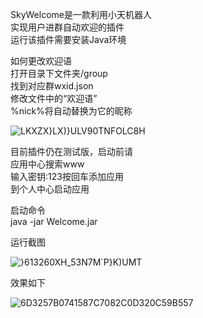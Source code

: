 SkyWelcome是一款利用小天机器人  
实现用户进群自动欢迎的插件  
运行该插件需要安装Java环境   

如何更改欢迎语  
打开目录下文件夹/group  
找到对应群wxid.json  
修改文件中的“欢迎语”  
%nick%将自动替换为它的昵称  

![LKXZX}LX)}ULV90TNFOLC8H](https://user-images.githubusercontent.com/69817107/178035715-5c063891-b18b-4e51-9db3-c153f59101e9.png)

目前插件仍在测试版，启动前请  
应用中心搜索www  
输入密钥:123按回车添加应用  
到个人中心启动应用  

启动命令  
java -jar Welcome.jar

运行截图  

![}613260XH_53N7M`P}K)UMT](https://user-images.githubusercontent.com/69817107/178035422-4d633784-90d2-4b01-9efd-0254fd6dc6f5.png)

效果如下  

![6D3257B0741587C7082C0D320C59B557](https://user-images.githubusercontent.com/69817107/178035291-3e733628-c1b0-4126-a9bd-65f241bae1e0.png)

